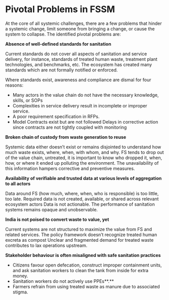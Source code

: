 # Pivotal Problems in FSSM

At the core of all systemic challenges, there are a few problems that hinder a systemic change, limit someone from bringing a change, or cause the system to collapse. The identified pivotal problems are:

**Absence of well-defined standards for sanitation**

Current standards do not cover all aspects of sanitation and service delivery, for instance, standards of treated human waste, treatment plant technologies, and benchmarks, etc. The ecosystem has created many standards which are not formally notified or enforced.

Where standards exist, awareness and compliance are dismal for four reasons:

* Many actors in the value chain do not have the necessary knowledge, skills, or SOPs 
* Complexities in service delivery result in incomplete or improper service.
* A poor requirement specification in RFPs. 
* Model Contracts exist but are not followed Delays in corrective action since contracts are not tightly coupled with monitoring

**Broken chain of custody from waste generation to reuse**

Systemic data either doesn’t exist or remains disjointed to understand how much waste exists, where, when, with whom, and why. FS tends to drop out of the value chain, untreated, it is important to know who dropped it, when, how, or where it ended up polluting the environment. The unavailability of this information hampers corrective and preventive measures.

**Availability of verifiable and trusted data at various levels of aggregation to all actors**

Data around FS (how much, where, when, who is responsible) is too little, too late. Required data is not created, available, or shared across relevant ecosystem actors Data is not actionable. The performance of sanitation systems remains opaque and unobservable.

**India is not poised to convert waste to value, yet**

Current systems are not structured to maximize the value from FS and related services. The policy framework doesn’t recognize treated human excreta as compost Unclear and fragmented demand for treated waste contributes to lax operations upstream.

**Stakeholder behaviour is often misaligned with safe sanitation practices**

* Citizens favour open defecation, construct improper containment units, and ask sanitation workers to clean the tank from inside for extra money.
* Sanitation workers do not actively use PPEs**.**
* Farmers refrain from using treated waste as manure due to associated stigma.

##
